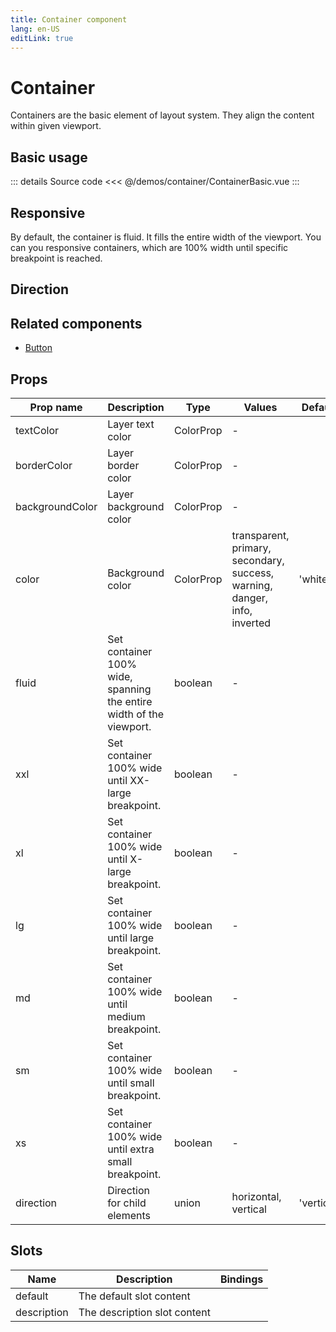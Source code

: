 ```yaml
---
title: Container component
lang: en-US
editLink: true
---
```


# Container

Containers are the basic element of layout system.
They align the content within given viewport.

## Basic usage

<ContainerBasic />

::: details Source code
<<< @/demos/container/ContainerBasic.vue
:::

## Responsive

By default, the container is fluid.
It fills the entire width of the viewport.
You can you responsive containers, which are 100% width until specific breakpoint is reached.

<ContainerResponsive />

## Direction

<ContainerDirection />

## Related components

- [Button](/components/button/button.doc)

## Props

| Prop name       | Description                                                         | Type      | Values                                                                    | Default    |
| --------------- | ------------------------------------------------------------------- | --------- | ------------------------------------------------------------------------- | ---------- |
| textColor       | Layer text color                                                    | ColorProp | -                                                                         |            |
| borderColor     | Layer border color                                                  | ColorProp | -                                                                         |            |
| backgroundColor | Layer background color                                              | ColorProp | -                                                                         |            |
| color           | Background color                                                    | ColorProp | transparent, primary, secondary, success, warning, danger, info, inverted | 'white'    |
| fluid           | Set container 100% wide, spanning the entire width of the viewport. | boolean   | -                                                                         |            |
| xxl             | Set container 100% wide until XX-large breakpoint.                  | boolean   | -                                                                         |            |
| xl              | Set container 100% wide until X-large breakpoint.                   | boolean   | -                                                                         |            |
| lg              | Set container 100% wide until large breakpoint.                     | boolean   | -                                                                         |            |
| md              | Set container 100% wide until medium breakpoint.                    | boolean   | -                                                                         |            |
| sm              | Set container 100% wide until small breakpoint.                     | boolean   | -                                                                         |            |
| xs              | Set container 100% wide until extra small breakpoint.               | boolean   | -                                                                         |            |
| direction       | Direction for child elements                                        | union     | horizontal, vertical                                                      | 'vertical' |

## Slots

| Name        | Description                  | Bindings |
| ----------- | ---------------------------- | -------- |
| default     | The default slot content     |          |
| description | The description slot content |          |
